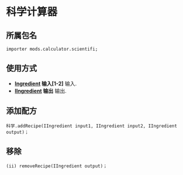 # 科学计算器

## 所属包名
```zenscript
importer mods.calculator.scientifi;
```

## 使用方式

- **[Ingredient](/Vanilla/Variable_Types/IIngredient/) 输入[1-2]** 输入.
- **[IIngredient](/Vanilla/Variable_Types/IIngredient/) 输出** 输出.

## 添加配方
```zenscript
科学.addRecipe(IIngredient input1, IIngredient input2, IIngredient output)；
```

## 移除
```zenscript
(ii) removeRecipe(IIngredient output)；
```
